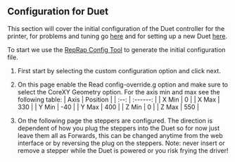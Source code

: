 ## Configuration for Duet
This section will cover the initial configuration of the Duet controller for the printer, for problems and tuning go [here](Documentation/Issues.md) and for setting up a new Duet [here](https://duet3d.dozuki.com/Guide/1.+Getting+Connected+to+your+Duet/7).

To start we use the [RepRap Config Tool](https://configurator.reprapfirmware.org/Start) to generate the initial configuration file. 



1. First start by selecting the custom configuration option and click next.
2. On this page enable the Read config-override.g option and make sure to select the CoreXY Geometry option. For the axis min and max see the following table: 
| Axis  | Position |
| :--:  | :------: |
| X Min |    0     |
| X Max |   330    |
| Y Min |   -40    |
| Y Max |   400    |
| Z Min |    0     |
| Z Max |   550    |

3. On the following page the steppers are configured. The direction is dependent of how you plug the steppers into the Duet so for now just leave them all as Forwards, this can be changed anytime from the web interface or by reversing the plug on the steppers. Note: never insert or remove a stepper while the Duet is powered or you risk frying the driver!